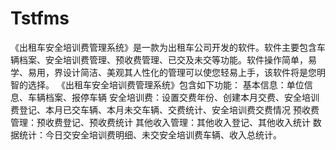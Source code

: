 # Tstfms
《出租车安全培训费管理系统》是一款为出租车公司开发的软件。软件主要包含车辆档案、安全培训费管理、预收费管理、已交及未交等功能。软件操作简单，易学、易用，界设计简洁、美观其人性化的管理可以使您轻易上手，该软件将是您明智的选择。 《出租车安全培训费管理系统》包含如下功能： 基本信息：单位信息、车辆档案、报停车辆 安全培训费：设置交费年份、创建本月交费、安全培训费登记、本月已交车辆、本月未交车辆、交费统计、安全培训费交费情况 预收费管理：预收费登记、预收费统计 其他收入管理：其他收入登记、其他收入统计 数据统计：今日交安全培训费明细、未交安全培训费车辆、收入总统计。
